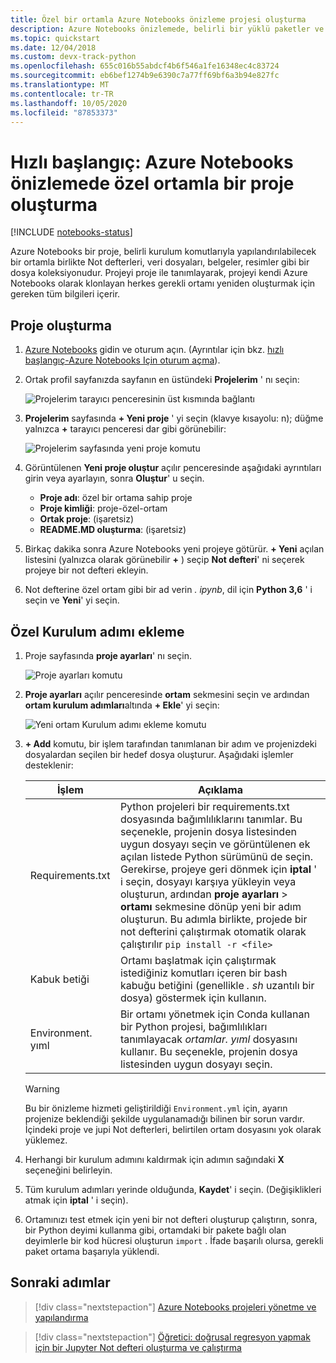 ```yaml
---
title: Özel bir ortamla Azure Notebooks önizleme projesi oluşturma
description: Azure Notebooks önizlemede, belirli bir yüklü paketler ve başlatma betikleri kümesiyle yapılandırılmış yeni bir proje oluşturun.
ms.topic: quickstart
ms.date: 12/04/2018
ms.custom: devx-track-python
ms.openlocfilehash: 655c016b55abdcf4b6f546a1fe16348ec4c83724
ms.sourcegitcommit: eb6bef1274b9e6390c7a77ff69bf6a3b94e827fc
ms.translationtype: MT
ms.contentlocale: tr-TR
ms.lasthandoff: 10/05/2020
ms.locfileid: "87853373"
---
```

# <a name="quickstart-create-a-project-with-a-custom-environment-in-azure-notebooks-preview"></a>Hızlı başlangıç: Azure Notebooks önizlemede özel ortamla bir proje oluşturma

[!INCLUDE [notebooks-status](../../includes/notebooks-status.md)]

Azure Notebooks bir proje, belirli kurulum komutlarıyla yapılandırılabilecek bir ortamla birlikte Not defterleri, veri dosyaları, belgeler, resimler gibi bir dosya koleksiyonudur. Projeyi proje ile tanımlayarak, projeyi kendi Azure Notebooks olarak klonlayan herkes gerekli ortamı yeniden oluşturmak için gereken tüm bilgileri içerir.

## <a name="create-a-project"></a>Proje oluşturma

1. [Azure Notebooks](https://notebooks.azure.com) gidin ve oturum açın. (Ayrıntılar için bkz. [hızlı başlangıç-Azure Notebooks Için oturum açma](quickstart-sign-in-azure-notebooks.md)).

1. Ortak profil sayfanızda sayfanın en üstündeki **Projelerim** ' nı seçin:

    ![Projelerim tarayıcı penceresinin üst kısmında bağlantı](media/quickstarts/my-projects-link.png)

1. **Projelerim** sayfasında **+ Yeni proje** ' yi seçin (klavye kısayolu: n); düğme yalnızca **+** tarayıcı penceresi dar gibi görünebilir:

    ![Projelerim sayfasında yeni proje komutu](media/quickstarts/new-project-command.png)

1. Görüntülenen **Yeni proje oluştur** açılır penceresinde aşağıdaki ayrıntıları girin veya ayarlayın, sonra **Oluştur**' u seçin.

    - **Proje adı**: özel bir ortama sahip proje
    - **Proje kimliği**: proje-özel-ortam
    - **Ortak proje**: (işaretsiz)
    - **README.MD oluşturma**: (işaretsiz)

1. Birkaç dakika sonra Azure Notebooks yeni projeye götürür. **+ Yeni** açılan listesini (yalnızca olarak görünebilir **+** ) seçip **Not defteri**' ni seçerek projeye bir not defteri ekleyin.

1. Not defterine özel ortam gibi bir ad verin *. ipynb*, dil için **Python 3,6** ' i seçin ve **Yeni**' yi seçin.

## <a name="add-a-custom-setup-step"></a>Özel Kurulum adımı ekleme

1. Proje sayfasında **proje ayarları**' nı seçin.

    ![Proje ayarları komutu](media/quickstarts/project-settings-command.png)

1. **Proje ayarları** açılır penceresinde **ortam** sekmesini seçin ve ardından **ortam kurulum adımları**altında **+ Ekle**' yi seçin:

    ![Yeni ortam Kurulum adımı ekleme komutu](media/quickstarts/environment-add-command.png)

1. **+ Add** komutu, bir işlem tarafından tanımlanan bir adım ve projenizdeki dosyalardan seçilen bir hedef dosya oluşturur. Aşağıdaki işlemler desteklenir:

   | İşlem | Açıklama |
   | --- | --- |
   | Requirements.txt | Python projeleri bir requirements.txt dosyasında bağımlılıklarını tanımlar. Bu seçenekle, projenin dosya listesinden uygun dosyayı seçin ve görüntülenen ek açılan listede Python sürümünü de seçin. Gerekirse, projeye geri dönmek için **iptal** ' i seçin, dosyayı karşıya yükleyin veya oluşturun, ardından **proje ayarları**  >  **ortamı** sekmesine dönüp yeni bir adım oluşturun. Bu adımla birlikte, projede bir not defterini çalıştırmak otomatik olarak çalıştırılır `pip install -r <file>` |
   | Kabuk betiği | Ortamı başlatmak için çalıştırmak istediğiniz komutları içeren bir bash kabuğu betiğini (genellikle *. sh* uzantılı bir dosya) göstermek için kullanın. |
   | Environment. yıml | Bir ortamı yönetmek için Conda kullanan bir Python projesi, bağımlılıkları tanımlayacak *ortamlar. yıml* dosyasını kullanır. Bu seçenekle, projenin dosya listesinden uygun dosyayı seçin. |

   > [!WARNING]
   > Bu bir önizleme hizmeti geliştirildiği `Environment.yml` için, ayarın projenize beklendiği şekilde uygulanamadığı bilinen bir sorun vardır. İçindeki proje ve jupi Not defterleri, belirtilen ortam dosyasını yok olarak yüklemez.

1. Herhangi bir kurulum adımını kaldırmak için adımın sağındaki **X** seçeneğini belirleyin.

1. Tüm kurulum adımları yerinde olduğunda, **Kaydet**' i seçin. (Değişiklikleri atmak için **iptal** ' i seçin).

1. Ortamınızı test etmek için yeni bir not defteri oluşturup çalıştırın, sonra, bir Python deyimi kullanma gibi, ortamdaki bir pakete bağlı olan deyimlerle bir kod hücresi oluşturun `import` . İfade başarılı olursa, gerekli paket ortama başarıyla yüklendi.

## <a name="next-steps"></a>Sonraki adımlar

> [!div class="nextstepaction"]
> [Azure Notebooks projeleri yönetme ve yapılandırma](configure-manage-azure-notebooks-projects.md)

> [!div class="nextstepaction"]
> [Öğretici: doğrusal regresyon yapmak için bir Jupyter Not defteri oluşturma ve çalıştırma](tutorial-create-run-jupyter-notebook.md)
